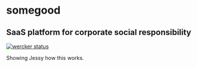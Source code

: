 somegood
========

## SaaS platform for corporate social responsibility

[![wercker status](https://app.wercker.com/status/d61ff93c72fa9f6c7440e95df0763748/m "wercker status")](https://app.wercker.com/project/bykey/d61ff93c72fa9f6c7440e95df0763748)


Showing Jessy how this works.

